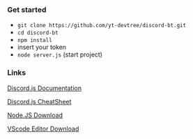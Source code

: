 ### Get started
* `git clone https://github.com/yt-devtree/discord-bt.git`
* `cd discord-bt`
* `npm install`
* insert your token 
* `node server.js` (start project)

### Links
[Discord.js Documentation](https://discord.js.org/#/docs/main/stable/general/welcome)

[Discord.js CheatSheet](https://gist.github.com/koad/316b265a91d933fd1b62dddfcc3ff584)

[Node.JS Download](https://nodejs.org/en/download/)

[VScode Editor Download](https://code.visualstudio.com/)
